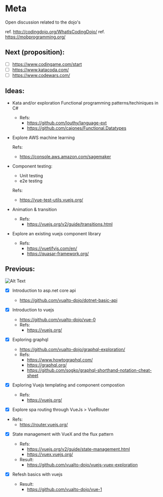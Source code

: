 # Meta

Open discussion related to the dojo's

ref. http://codingdojo.org/WhatIsCodingDojo/
ref. https://mobprogramming.org/

## Next (proposition):

- [ ] https://www.codingame.com/start
- [ ] https://www.katacoda.com/
- [ ] https://www.codewars.com/

## Ideas:

 - Kata and/or exploration Functional programming patterns/techiniques in C#
   - Refs:
     - https://github.com/louthy/language-ext
     - https://github.com/cajones/Functional.Datatypes

 - Explore AWS machine learning
 
   Refs:
     - https://console.aws.amazon.com/sagemaker

 - Component testing:
   - Unit testing
   - e2e testing

   Refs:
     - https://vue-test-utils.vuejs.org/

 - Animation & transition
   - Refs:
     - https://vuejs.org/v2/guide/transitions.html

 - Explore an existing vuejs component library
   - Refs:
     - https://vuetifyjs.com/en/
     - https://quasar-framework.org/

## Previous:

![Alt Text](https://media.giphy.com/media/GaAvKZvMV0GHu/giphy.gif)

- [x] Introduction to asp.net core api
  - https://github.com/vualto-dojo/dotnet-basic-api

- [x] Introduction to vuejs
   - https://github.com/vualto-dojo/vue-0
   - Refs:
     - https://vuejs.org/

- [x] Exploring graphql
  - https://github.com/vualto-dojo/graphql-exploration/
  - Refs:
    - https://www.howtographql.com/
    - https://graphql.org/
    - https://github.com/sogko/graphql-shorthand-notation-cheat-sheet

- [x] Exploring Vuejs templating and component compostion
  - Refs:
    - https://vuejs.org/

- [x] Explore spa routing through VueJs > VueRouter

 - Refs:
   - https://router.vuejs.org/

- [x] State management with VueX and the flux pattern
   - Refs:
     - https://vuejs.org/v2/guide/state-management.html
     - https://vuex.vuejs.org/
   - Result:
     - https://github.com/vualto-dojo/vuejs-vuex-exploration
     
- [x] Refesh basics with vuejs

  - Result:
    - https://github.com/vualto-dojo/vue-1
